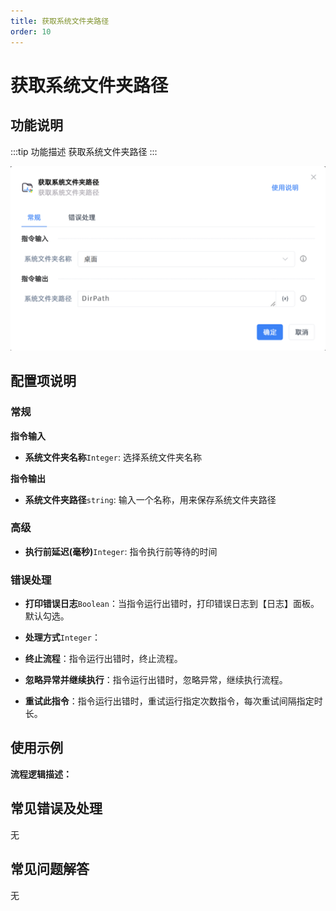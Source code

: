```yaml
---
title: 获取系统文件夹路径
order: 10
---
```


# 获取系统文件夹路径

## 功能说明

:::tip 功能描述
获取系统文件夹路径
:::

![获取系统文件夹路径](../../../assets/获取系统文件夹路径_command.png)

## 配置项说明

### 常规

**指令输入**

- **系统文件夹名称**`Integer`: 选择系统文件夹名称


**指令输出**

- **系统文件夹路径**`string`: 输入一个名称，用来保存系统文件夹路径

### 高级

- **执行前延迟(毫秒)**`Integer`: 指令执行前等待的时间

### 错误处理

- **打印错误日志**`Boolean`：当指令运行出错时，打印错误日志到【日志】面板。默认勾选。

- **处理方式**`Integer`：

 - **终止流程**：指令运行出错时，终止流程。

 - **忽略异常并继续执行**：指令运行出错时，忽略异常，继续执行流程。

 - **重试此指令**：指令运行出错时，重试运行指定次数指令，每次重试间隔指定时长。

## 使用示例

**流程逻辑描述：** 

## 常见错误及处理

无

## 常见问题解答

无

